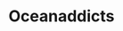 ---
title: "Oceanaddicts"
address: "Main Pier, Kinsale, Co. Cork"
tel: "+353 (0)87 790 3211"
county: "Cork"
category: "Diving"
type: "Content"
lat: "51.70985412597656"
lng: "-8.516029357910156"
---